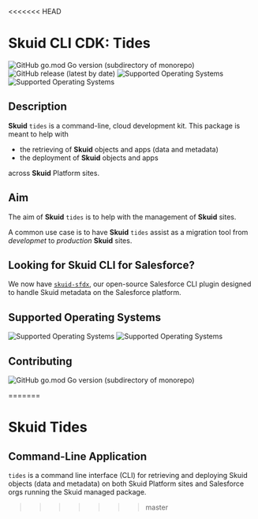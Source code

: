 <<<<<<< HEAD
# **Skuid CLI CDK**: Tides 

![GitHub go.mod Go version (subdirectory of monorepo)](https://img.shields.io/github/go-mod/go-version/skuid/skuid-cli) ![GitHub release (latest by date)](https://img.shields.io/github/v/release/skuid/skuid-cli)
![Supported Operating Systems](https://img.shields.io/badge/os-mac-brightgreen)
![Supported Operating Systems](https://img.shields.io/badge/os-linux-brightgreen)
## Description

**Skuid** `tides` is a command-line, cloud development kit. This package is meant to help with 
- the retrieving of **Skuid** objects and apps (data and metadata) 
- the deployment of **Skuid** objects and apps

across **Skuid** Platform sites. 

## Aim

The aim of **Skuid** `tides` is to help with the management of **Skuid** sites. 

A common use case is to have **Skuid** `tides` assist as a migration tool from _developmet_ to _production_ **Skuid** sites. 

## Looking for Skuid CLI for Salesforce?

We now have [`skuid-sfdx`](https://github.com/skuid/skuid-sfdx), our open-source Salesforce CLI plugin designed to handle Skuid metadata on the Salesforce platform.
## Supported Operating Systems
![Supported Operating Systems](https://img.shields.io/badge/os-mac-brightgreen)
![Supported Operating Systems](https://img.shields.io/badge/os-linux-brightgreen)


## Contributing <!-- TODO: add this to CONTRIBUTING.md -->
![GitHub go.mod Go version (subdirectory of monorepo)](https://img.shields.io/github/go-mod/go-version/skuid/skuid-cli)
<!--
- Some basic knowledge of the command line is required, including how to open and use a command line program such as Terminal or Powershell.
  - You should feel comfortable interacting with the file system with commands like `cd`, `mv`, and `rm`.
  - You should feel comfortable using the `skuid` command with the necessary environment variables and flags.
- If pulling and pushing pages with Skuid on Salesforce...
  - [Enable My Domain](https://help.salesforce.com/articleView?id=domain_name_overview.htm&type=5) for your Salesforce org
  - Configure a [Salesforce connected app](https://help.salesforce.com/articleView?id=connected_app_overview.htm&type=5) 
    - You must have **OAuth Settings enabled** and the `api` scope added. 
    - For skuid CLI usage, you may input any callback URL—even the org's own URL.
    - After setting up the connected app, have both the _consumer key_ and the _consumer secret_ ready.

## Installation

### macOS and Linux

If you have `curl`, `grep` and `awk` in your environment, you can quickly install the application via the command line:

```bash
# macOS:
curl -Lo skuid $(curl -sL https://api.github.com/repos/skuid/skuid-cli/releases/latest | grep "browser_download_url.*darwin" | awk -F '"' '{print $4}')

# Linux:
# curl -Lo skuid $(curl -sL https://api.github.com/repos/skuid/skuid-cli/releases/latest | grep "browser_download_url.*linux" | awk -F '"' '{print $4}')

# Give the skuid application the permissions it needs to run
chmod +x skuid

# Move the skuid application to a folder where it can be used easily, 
# for example, a directory in your $PATH.
# Enter your computer account password if prompted
sudo mv skuid /usr/local/bin/skuid
```

To manually install the application, follow these steps:

1. Download [the latest release of the `skuid` application binary.](https://github.com/skuid/skuid-cli/releases)
1. Navigate to the directory containing the `skuid` binary file in a terminal application.

   ```bash
   cd /path/to/the/downloaded/binary
   ```

1. Rename the downloaded application binary file to `skuid`:

   ```bash
   # macOS:
   mv skuid_darwin_amd64 skuid
   # Linux:
   # mv skuid_linux_amd64 skuid
   ```

1. Give the application executable permissions:

   ```bash
   chmod +x skuid
   ```

1. Move the application to a folder in your `$PATH` variable, like `/usr/local/bin`, or add the application's folder to the PATH variable:

   ```bash
   mv skuid /usr/local/bin/skuid
   # or add the below to your shell profile
   export PATH=$PATH:/path/to/a-folder
   ```

   ```eval_rst
   .. note:: If you choose to update your shell profile you'll need to `source` your shell profile or restart your session for those changes to take effect.
   ```

1. Verify that you can run the application:

   ```bash
   skuid --help
   ```

### Windows

1. Download the [latest Windows executable release](https://github.com/skuid/skuid-cli/releases) in your web browser.
1. (_Optional_) Move the executable to a more permanent location, such as `C:\Program Files\Skuid\`.
1. (_Optional_) Set an alias to easily access the executable.

   In Windows Powershell, use Set-Alias. For information about saving aliases in Powershell, see [Microsoft documentation](https://docs.microsoft.com/en-us/powershell/module/microsoft.powershell.utility/set-alias?view=powershell-6)

   ```bash
   Set-Alias skuid C:\Path\To\skuid_windows_amd64.exe
   ```

   In the Windows Command Prompt, use doskey. For information about saving doskey aliases for future sessions, see [Microsoft documentation](https://technet.microsoft.com/en-us/library/ff382652.aspx).

   ```bash
   doskey skuid=C:\Path\To\skuid_windows_amd64.exe
   ```

1. Invoke the executable by typing its name or alias and pressing enter: `skuid --help`.

### Using go

Use the [the Go programming language?](https://golang.org/doc/install) If so, you can also install `skuid` by running `go get github.com/skuid/skuid-cli`.

#### Building from source

To build the application from the source, first clone the repository or download the source. You also need [Go installed on your machine](https://golang.org/doc/install).

- To build from source for your machine:

  ```bash
  go build
  ```

- Building for a specific platform:

  ```bash
  GOOS=linux GOARCH=amd64 go build
  # or
  GOOS=linux GOARCH=amd64 make build #requires docker
  ```

### Upgrading skuid CLI

To upgrade `skuid`, first remove the previous version's binary:

```bash
# Use the rm command with the appropriate path to the skuid binary
# For example, if the binary is installed in /usr/local/bin:
rm /usr/local/bin/skuid
```

After removing the previous version, repeat [the installation steps listed above.](#installation)

## Configuration

By default, `skuid` uses environment variables to provide credentials for interacting with Skuid APIs under the hood. While you can set username, password, host, and connected app values with flags, consider setting the following environment variables to avoid entering credentials with every command.

Which environment variables you'll need to set depends on which platform you'll be connecting to.

### Skuid Platform

#### macOS and Linux

Enter the appropriate information in the format listed below, listing your own username, password, etc., immediately following the `=` equals sign. You can drop these in your `~/.bash_profile`, `~/.zshrc`, or into a `.env` file in the project directory.

```bash
export SKUID_UN='username'
export SKUID_PW='password'
export SKUID_HOST='https://example.skuidsite.com'
```

#### Windows

How you set your environment variables differs depending on your command line program of choice:

**Powershell**

```bash
Set-Item Env:SKUID_UN 'username'
Set-Item Env:SKUID_PW 'password'
Set-Item Env:SKUID_HOST 'https://example.skuidsite.com'
```
**Command Prompt**

```bash
Set SKUID_UN=username
Set SKUID_PW=password
Set SKUID_HOST=https://example.skuidsite.com
```

### Skuid on Salesforce

Note that the `SKUID_PW` in this case must be a user's Salesforce password directly connected to [the user's Salesforce security token](https://help.salesforce.com/articleView?id=user_security_token.htm&type=5).

So with `AMostExcellentPassword` as a password and `aBc12dEF34gh56ij7k` as a security token, the `SKUID_PW` would be set to:

`AMostExcellentPasswordaBc12dEF34gh56ij7k`

#### macOS and Linux

Enter the appropriate information in the format listed below, listing your own username, password, etc., immediately following the `=` equals sign. You can drop these in your `~/.bash_profile`, `~/.zshrc`, or into a `.env` file in the project directory.


```bash
export SKUID_UN='username'
export SKUID_PW='password + salesforce-security-token'
export SKUID_HOST='https://my-domain.my.salesforce.com'
export SKUID_CLIENT_ID='connected-app-consumer-key'
export SKUID_CLIENT_SECRET='connected-app-consumer-secret'
```

#### Windows

How you set your environment variables differs depending on your command line program of choice:

**Powershell**

```bash
Set-Item Env:SKUID_UN 'username'
Set-Item Env:SKUID_PW 'password + salesforce-security-token'
Set-Item Env:SKUID_HOST 'https://my-domain.my.salesforce.com'
Set-Item Env:SKUID_CLIENT_ID 'connected-app-consumer-key'
Set-Item Env:SKUID_CLIENT_SECRET 'connected-app-consumer-secret'
```

**Command Prompt**

```bash
Set SKUID_UN=username
Set SKUID_PW=password + salesforce-security-token
Set SKUID_HOST=https://my-domain.my.salesforce.com
Set SKUID_CLIENT_ID=connected-app-consumer-key
Set SKUID_CLIENT_SECRET=connected-app-consumer-secret
```

## Usage

`skuid` is used to do two things:

1. **Retrieve/pull** Skuid data and metadata _from_ a platform hosting Skuid and **store** it on the local machine
1. **Deploy/push** Skuid data and metadata _from_ the local machine _to_ a platform hosting Skuid

All of this is done using the following syntax:

```bash
  skuid [command] [flags]
```

### Commands

The commands used to accomplish this depend on the platform of choice:

  - When using **Skuid Platform**:
    - `retrieve` retrieves metadata from a Skuid Platform site.
    - `deploy` sends metadata to a Skuid Platform site.
    - `watch` listens for changes to local metadata files and sends changes to a Skuid Platform site.
  - When using **Skuid on Salesforce**:
    - `pull` retrieves Skuid pages from the Salesforce org.
      - Can be used with the `--module` flag to pull one or more specified modules.
    - `push` sends all Skuid pages within current directory to the Salesforce org.
      - Can be used with the `--file` flag to push a specific Skuid page.
      - Can be used with the `--module` flag to specify which module the page(s) should be added to. If no module is specified, then the page(s) will not be added to any module.
    - `page-pack` retrieves Skuid pages from the Salesforce org as a [page pack](https://docs.skuid.com/latest/en/skuid/pages/page-packs.html).
       - **Requires** the `--output` flag.
       - Can be used with the `--module` flag to pull one or more specified modules.

### Command Flags

- **Authentication and Platform**: These flags can be used when authenticating to _either platform_ in lieu of [exporting environment variables](#configuration).
  - `--host`:  (string)  The Skuid host platform's base URL, e.g. https://example.skuidsite.com for Skuid Platform or https://my-domain.my.salesforce.com for Salesforce
  - `--password`: (string) Skuid Platform / Salesforce Password
    - Abbreviated form: `-p`
  - `--username`: (string) Skuid Platform / Salesforce Username
    - Abbreviated form: `-u`
  - `--client-id` (string): **Skuid on Salesforce only.** The consumer ID for the Salesforce connected app.
  - `--client-secret` (string): **Skuid on Salesforce only.** The consumer secret for the Salesforce connected app.
  - `--dataServiceProxy` (string): The IP or URI through which traffic should be routed to reach a Skuid site's data services.  May be necessary for cases where skuid CLI is executed from a machine on an internal network and VPN rules require proxy use.
  - `--metadataServiceProxy` (string): The IP or URI through which traffic should be routed to reach a Skuid site's metadata service.  May be necessary for cases where skuid CLI is executed from a machine on an internal network and VPN rules require proxy use.
- **Data management**:
  - `--dir`: (string) The input/output directory where files are retrieved and stored to _or_ deployed from.
    - Abbreviated form: `-d`
  - `--module`: (string) **Skuid on Salesforce only.** One or more Skuid page modules, separated by commas, to deploy or retrieve.
    - Abbreviated form: `-m`
  - `--no-module`: (string) **Skuid on Salesforce only.**  Indicates that `skuid` should `pull` all pages that are **not included in a module**. May be used in conjunction with the `--module` flag to also pull pages from modules during the same `pull` action.

    Does not apply to the `push` command.

  - `--page`: (string) **Skuid on Salesforce only.** One or more Skuid pages, listed by page name and separated by commas, to retrieve to the local file system.
    - Abbreviated form: `-n`
- **Debugging**:
  - `--verbose`: When used, `skuid` displays all possible logging information.
    - Abbreviated form: `-v`
- **Command-specific**:
  - `--file`: (string) Used with `skuid push` to push a specific Skuid page to a Salesforce org. **Must point to a page's `.json` file, not its `.xml` file**. Even though edits are made to a page's `.xml` file, this flag will only work if it points to the `.json` file.
    - Abbreviated form: `-f`
  - `--output`: (string) Used with `skuid page-pack` to set the filename of the created page pack.
    - Abbreviated form: `-o`

  It is also possible to use the `--api-version` flag to select which version of the deployment API to use, however it does not have much use as only version `1` is active at this time.

### Examples

#### Skuid Platform

- Retrieve all Skuid metadata from a Skuid Platform site and store in the current directory:

  ```bash
  skuid retrieve
  ```

- Retrieve all Skuid metadata from a Skuid Platform site and store in a specified directory:

  ```bash
  skuid retrieve -d sites/humboldt-us-trial
  ```

- Deploy all metadata in the current directory to a Skuid Platform site:

  ```bash
  skuid deploy
  ```

- Deploy all metadata in a different directory to a Skuid Platform site:

  ```bash
  skuid deploy -d path/to/directory
  ```

- Listen for changes to Skuid metadata in the current directory, and deploy changed files to a Skuid Platform site:

  ```bash
  skuid watch
  ```

- Listen for changes to Skuid metadata in a different directory, and deploy changed files to a Skuid Platform site:

  ```bash
  skuid watch -d path/to/directory
  ```

#### Salesforce Platform

- Pull all Skuid pages in the Salesforce org:

  ```bash
  skuid pull
  ```

- Pull Skuid pages that **do not have a module** specified:

  ```bash
  skuid pull --no-module
  ```

- Pull all Skuid pages in the `Dashboard` module:

  ```bash
  skuid pull -m Dashboard
  ```

- Pull any Skuid page named `example` that exists within the `Dashboard` module _as well as_ any page named `example` that does not have a module specified:

  ```bash
  skuid pull -n example -m Dashboard --no-module
  ```

- Pull all pages in the `Dashboard` module and create a page pack called `DashboardPages`:

  ```bash
  skuid page-pack -m Dashboard -o src/staticresources/DashboardPages.resource
  ```

- Push all Skuid pages in the `Dashboard` module within the current directory:

  ```bash
  skuid push -m Dashboard
  ```

- Push all Skuid pages in `skuidpages` directory

  ```bash
  skuid push -d skuidpages
  ```

- Push only the `AccountTab` Skuid page in the `skuidpages` directory:

  ```bash
  skuid push -f skuidpages/AccountTab.json
  ```

## Skuid Object Structure

When pulling from the Salesforce platform, all pages are stored within a `skuidpages` directory in the current working directory. Each page consists of two files:

- A `.json` file, consisting of the page's metadata
- The page's `.xml` file

When retrieving from Skuid Platform sites, the following is downloaded:

- All [apps, and the routes within them](https://docs.skuid.com/latest/en/skuid-platform/deploying-apps-in-skuid-platform.html), in the `apps` directory
- All [authentication providers](https://docs.skuid.com/latest/en/skuid/metadata-objects/v1/authprovider.html) in the `authproviders` directory
- All [component packs](https://docs.skuid.com/latest/en/skuid/components/original/build-component-packs.html) in the `componentpacks` directory
- All [data services](https://docs.skuid.com/latest/en/data/private-data-service/#create-the-data-service) in the `dataservices` directory (Note: Data Services are only available if you have the "Private Data Service" feature enabled for your site. Contact your Skuid representative for more information.)
- All [data sources](https://docs.skuid.com/latest/en/skuid/metadata-objects/v1/datasource.html) in the `datasources` directory
- All [design systems](https://docs.skuid.com/latest/en/skuid/metadata-objects/v1/designsystem.html) in the `designsystems` directory
- All [files](https://docs.skuid.com/latest/en/skuid/metadata-objects/v1/file.html) in the `files` directory
- All [pages](https://docs.skuid.com/latest/en/skuid/metadata-objects/v1/page.html) in the `pages` directory
- All [profiles](https://docs.skuid.com/latest/en/skuid-platform/user-and-permission-management.html#profiles) in the `profiles` directory
- All [site settings](https://docs.skuid.com/latest/en/skuid/metadata-objects/v1/site.html) in the `site` directory (including a site's logo and/or favicon)
- All [themes](https://docs.skuid.com/latest/en/skuid/metadata-objects/v1/theme.html) in the `themes` directory
- All [variables] in the `variables` directory

### What Is Not Retrieved by skuid

- **Created by** and **Modified by** metadata for pages
  - When deploying Skuid pages to a site, the created/modified by user and date matches **the identity of whoever is running the deployment**, as well as **the time and date of the deployment.**
- **Skuid Platform:**
  - Authentication provider credentials
    - **You must re-enter any client ID and client secret pairs on all Skuid authentication providers in the target site**, even if those authentication providers already existed.
  - Users and user data for Skuid Platform
    - While user profiles are transferred, individual user accounts and their information are not. Users must be manually re-created—or [provisioned through single sign-on](https://docs.skuid.com/latest/en/skuid/single-sign-on/#user-provisioning-within-skuid-platform)—for at least the first deployment.

## Use Cases

### Version control

Retrieving Skuid data objects for local storage allows for the use of version control systems, such as `git`.

For example, you could create a directory for your Skuid site and initiate a `git` repository:

```bash
mkdir my-skuid-site
cd my-skuid-site
git init
```

After exporting the proper Skuid authentication credentials, you could `retrieve` and commit Skuid data within that `git` repo:

```bash
skuid retrieve
git add -A
git commit -m 'Initial commit of Skuid site'
```

With a workflow like this, it's easier to capture snapshots of Skuid sites at certain points in time, allowing for both easy rollbacks (should issues arise) as well as developer collaboration on these Skuid objects. For a more in-depth tutorial, see [Version Control with Salesforce - A Primer](https://github.com/skuid/sfdc-vcs-tutorial).

### Sandboxes

`skuid` is particularly useful for moving Skuid data from a sandbox—or testing space—to production for end-users. Whether that be Skuid on Salesforce—which takes [some additional deployment steps](https://docs.skuid.com/latest/en/skuid/deploy/salesforce/org-to-org.html)—or the nearly complete transferral possible for Skuid Platform sites.

The `-u`, `-p` and `--host` flags can be used to temporarily set different authentication and platform settings.

For example, consider a workflow like below:

```bash
# Set the authentication credentials for the sandbox site, assuming they are not set already
export SKUID_UN='{sandbox-username}'
export SKUID_PW='{sandbox-password}'
export SKUID_HOST='{https://example-sandbox.skuidsite.com}'
# Retrieve sandbox data
skuid retrieve
# Deploy sandbox data to production by temporarily using different credentials
skuid deploy -u production-username -p production-password  --host https://production-sandbox.skuidsite.com}
```

Consider automating this process using shell scripts. Experiment to find the workflow that best suits your lifecycle management processes.

## Troubleshooting

`skuid` tries to only show basic information to avoid cluttering the terminal. If you're seeing errors, a good first step is try the command again with the `-v` or `--verbose` flag to log more information.

Some possible error messages include:

- `skuid push` returns `Pushing 0 pages` and does not push my Skuid pages.
  - This means there are no Skuid pages within the current directory. You must navigate to a directory that contains pages or use the `--dir` flag, e.g. `skuid push --dir skuidpages`.
- `unexpected end of JSON input`
  - This error can appear when attempting to deploy to a Skuid Platform site. This may mean that the `SKUID_UN` and `SKUID_PW` variables are not set.
- `Error deploying metadata: Post https://example.skuidsite.com/api/v1/metadata/deploy: EOF`
  - This may mean your Skuid credentials are not correct within your environment variables. Verify both your username and password.
- `Post example.my.salesforce.com/services/oauth2/token: unsupported protocol scheme ""`
  - The `SKUID_HOST` variable or `--host` flag value may not have the `https` protocol in the proper place.

    **Correct**

    ```bash
    export SKUID_HOST=https://example.my.salesforce.com
    ```

    **Incorrect**

    ```bash
    export SKUID_HOST=example.my.salesforce.com
    ```

- `Post https://example.my.salesforce.com/oauth2/token: dial tcp: lookup https://example.my.salesforce.com:no such host` or `invalid character '<' looking for beginning of value`
  - This indicates the Skuid site or Salesforce org that the `SKUID_HOST` value points to may not exist. Ensure that you've correctly enter the URL for your platform.
- `Get /services/apexrest/skuid/api/v1/pages?module=: unsupported protocol scheme ""`
  - You may not have one of your authentication variables set appropriately. Verify the username, password, host, client ID, and client secret variables are set appropriately for your Salesforce org.
    - If in a **macOS** or **Linux** environment, ensure the user credentials are encased within **single quotes**: 

      **Correct**

      ```bash
      export SKUID_UN='username'
      ```

      **Incorrect**
      
      ```bash
      export SKUID_UN=username
      ```

      Some shells may incorrectly interpret characters within credentials without these quotes.

  - Ensure that both your Salesforce password _and_ your security token are set—written together with no characters between them— within the `SKUID_PW` variable.
  - The user credentials may not have permission to access the connected app within Salesforce. Ensure the credentials have access either through [the user profile](https://help.salesforce.com/articleView?id=admin_userprofiles.htm&type=5) or [a Salesforce permission set](https://help.salesforce.com/articleView?id=perm_sets_overview.htm&type=5), and also ensure users are [API enabled](https://help.salesforce.com/articleView?id=admin_userperms.htm&type=5). 
- `Error retrieving metadata:  Error making HTTP request%!(EXTRA string=413 Payload Too Large)`
  - This can indicate that there are files besides Skuid data within the directory you are attempting to deploy. Verify that there are no other applications or files in the Skuid data directory. If you are using the `skuid` CLI application in the same directory as your data, you'll need to move your data a different directory and use the `--dir` flag to point to it.
- `Error retrieving metadata:  Error making HTTP request%!(EXTRA string=401 Unauthorized)`
  - Your `SKUID_UN` or `SKUID_PW` may not be set correctly. Verify your user credentials.
  - **Ensure you have the latest version of the `skuid` CLI.** If your credentials are correct, try removing your current installation and [reinstalling the binary.](#installation)
- `Error deploying metadata: Error making HTTP request%!(EXTRA string=400 Bad Request)` or `Error deploying metadata: Error making HTTP request%!(EXTRA string=500 Internal Server Error)`
  - These errors indicate there may be an issue with the retrieval of [your Skuid Platform apps.](https://docs.skuid.com/latest/en/skuid-platform/deploying-apps-in-skuid-platform.html#apps)
    - Ensure that all apps you have retrieved are properly configured, with correct routes and corresponding pages for those routes.
    - Verify there are no issues with [user profile access](https://docs.skuid.com/latest/en/skuid-platform/user-and-permission-management.html#profiles) to the apps you are attempting to deploy.
    - If all the options appear correct, **delete the `apps` folder** on your local machine and attempt `skuid deploy` again. Recreate your apps manually on the destination Platform site.
- `Error executing retrieve plan: Post https://<IP address>/api/v2/metadata/retrieve: dial tcp <IP address>: i/o timeout`
  - This error indicates an issue retrieving metadata from a **data service**. Verify the URLs/IP addresses of all data services listed in **Configure > Data Sources > Data Services** are correct, and ensure that they all can respond to Skuid's metadata requests.
- `"{\"error\":\"You must provide a \\\"module\\\" URL Parameter containing the names of the Modules of Pages (comma-separated) AND/OR a \\\"page\\\" URL Parameter containing the names of the Pages (comma-separated) you would like to retrieve.\"}" json: cannot unmarshal string into Go value of type types.PullResponse`
  - Some versions of Skuid and the `skuid` CLI do not allow for pulling pages without specifying a module. For maximum compatibility, ensure you are on Skuid v11.2.12 and above, as well as `skuid` CLI 0.3.3 or above.

## skuid vs skuid-grunt

[`skuid-grunt`](https://github.com/skuid/skuid-grunt) previously provided the above-documented push/pull functionality as a Grunt plugin. While great for projects already using NodeJS and Grunt, the plugin was problematic if you didn't want to require those dependencies. `skuid` solves that dependency problem by producing a self-contained CLI to perform all the same operations. -->
=======
# Skuid Tides

## Command-Line Application

`tides` is a command line interface (CLI) for retrieving and deploying Skuid objects (data and metadata) on both Skuid Platform sites and Salesforce orgs running the Skuid managed package.
>>>>>>> master

